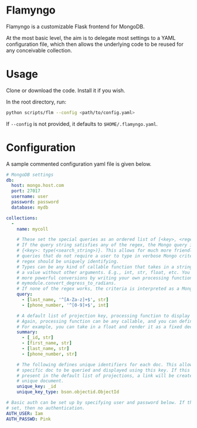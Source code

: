 # Flamyngo

Flamyngo is a customizable Flask frontend for MongoDB.

At the most basic level, the aim is to delegate most settings to a YAML
configuration file, which then allows the  underlying code to be reused for
any conceivable collection.

# Usage

Clone or download the code. Install it if you wish.

In the root directory, run:

```bash
python scripts/flm --config <path/to/config.yaml>
```

If `--config` is not provided, it defaults to `$HOME/.flamyngo.yaml`.

# Configuration

A sample commented configuration yaml file is given below.

```yaml
# MongoDB settings
db:
  host: mongo.host.com
  port: 27017
  username: user
  password: password
  database: mydb

collections:
  -
    name: mycoll

    # These set the special queries as an ordered list of [<key>, <regex string>, <type>].
    # If the query string satisfies any of the regex, the Mongo query is set as
    # {<key>: type(<search_string>)}. This allows for much more friendly setups for common
    # queries that do not require a user to type in verbose Mongo criteria. Each
    # regex should be uniquely identifying.
    # Types can be any kind of callable function that takes in a string and return
    # a value without other arguments. E.g., int, str, float, etc. You can support
    # more powerful conversions by writing your own processing function, e.g., 
    # mymodule.convert_degress_to_radians. 
    # If none of the regex works, the criteria is interpreted as a Mongo-like dict query.
    query:
      - [last_name, '^[A-Za-z]+$', str]
      - [phone_number, '^[0-9]+$', int]

    # A default list of projection key, processing function to display as a table. 
    # Again, processing function can be any callable, and you can define your own.
    # For example, you can take in a float and render it as a fixed decimal.
    summary:
      - [_id, str]
      - [first_name, str]
      - [last_name, str]
      - [phone_number, str]

    # The following defines unique identifiers for each doc. This allows each
    # specific doc to be queried and displayed using this key. If this key is
    # present in the default list of projections, a link will be created to each
    # unique document.
    unique_key: _id
    unique_key_type: bson.objectid.ObjectId

# Basic auth can be set up by specifying user and password below. If these are not
# set, then no authentication.
AUTH_USER: Iam
AUTH_PASSWD: Pink
```
